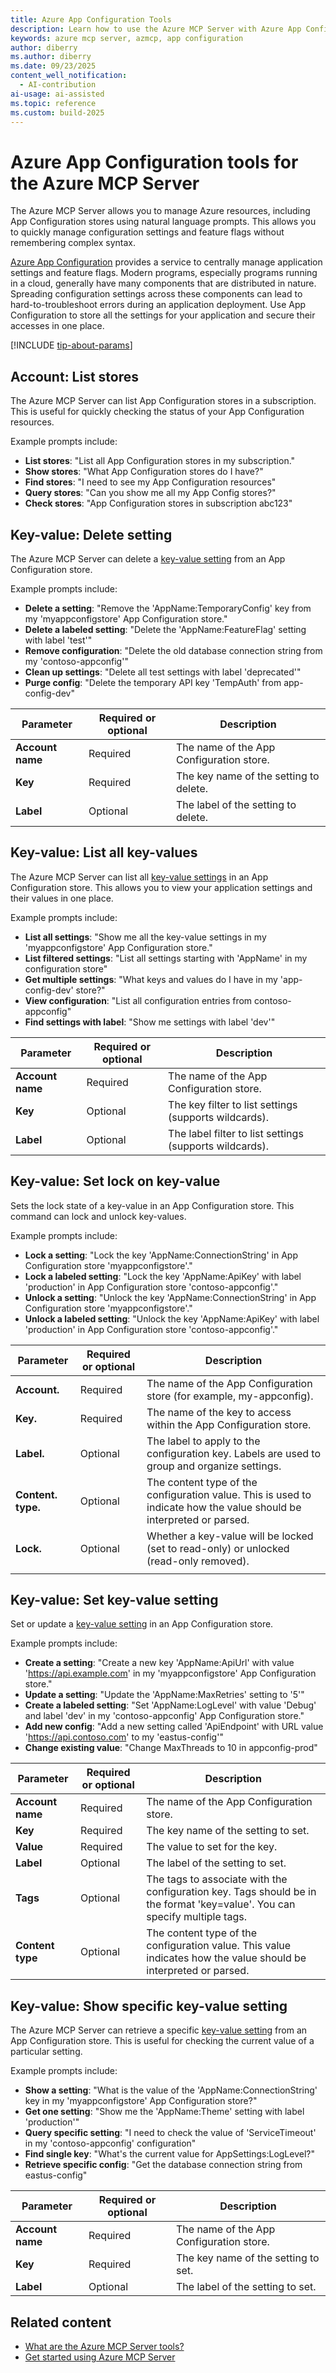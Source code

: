 ```yaml
---
title: Azure App Configuration Tools 
description: Learn how to use the Azure MCP Server with Azure App Configuration.
keywords: azure mcp server, azmcp, app configuration
author: diberry
ms.author: diberry
ms.date: 09/23/2025
content_well_notification: 
  - AI-contribution
ai-usage: ai-assisted
ms.topic: reference
ms.custom: build-2025
--- 
```

# Azure App Configuration tools for the Azure MCP Server

The Azure MCP Server allows you to manage Azure resources, including App Configuration stores using natural language prompts. This allows you to quickly manage configuration settings and feature flags without remembering complex syntax.

[Azure App Configuration](/azure/azure-app-configuration/overview) provides a service to centrally manage application settings and feature flags. Modern programs, especially programs running in a cloud, generally have many components that are distributed in nature. Spreading configuration settings across these components can lead to hard-to-troubleshoot errors during an application deployment. Use App Configuration to store all the settings for your application and secure their accesses in one place.

[!INCLUDE [tip-about-params](../includes/tools/parameter-consideration.md)]

## Account: List stores

The Azure MCP Server can list App Configuration stores in a subscription. This is useful for quickly checking the status of your App Configuration resources.

Example prompts include:

- **List stores**: "List all App Configuration stores in my subscription."
- **Show stores**: "What App Configuration stores do I have?"
- **Find stores**: "I need to see my App Configuration resources"
- **Query stores**: "Can you show me all my App Config stores?"
- **Check stores**: "App Configuration stores in subscription abc123"


## Key-value: Delete setting

The Azure MCP Server can delete a [key-value setting](/azure/azure-app-configuration/concept-key-value) from an App Configuration store.

Example prompts include:

- **Delete a setting**: "Remove the 'AppName:TemporaryConfig' key from my 'myappconfigstore' App Configuration store."
- **Delete a labeled setting**: "Delete the 'AppName:FeatureFlag' setting with label 'test'"
- **Remove configuration**: "Delete the old database connection string from my 'contoso-appconfig'"
- **Clean up settings**: "Delete all test settings with label 'deprecated'"
- **Purge config**: "Delete the temporary API key 'TempAuth' from app-config-dev"

| Parameter | Required or optional | Description |
|-----------|-------------|-------------|
| **Account name** | Required | The name of the App Configuration store.                                    |
| **Key**          | Required | The key name of the setting to delete.                                      |
| **Label**        | Optional | The label of the setting to delete.                                         |

## Key-value: List all key-values

The Azure MCP Server can list all [key-value settings](/azure/azure-app-configuration/concept-key-value) in an App Configuration store. This allows you to view your application settings and their values in one place.

Example prompts include:

- **List all settings**: "Show me all the key-value settings in my 'myappconfigstore' App Configuration store."
- **List filtered settings**: "List all settings starting with 'AppName' in my configuration store"
- **Get multiple settings**: "What keys and values do I have in my 'app-config-dev' store?"
- **View configuration**: "List all configuration entries from contoso-appconfig"
- **Find settings with label**: "Show me settings with label 'dev'"

| Parameter | Required or optional | Description |
|-----------|-------------|-------------|
| **Account name** | Required | The name of the App Configuration store.                                    |
| **Key**          | Optional | The key filter to list settings (supports wildcards).                       |
| **Label**        | Optional | The label filter to list settings (supports wildcards).                     |



## Key-value: Set lock on key-value

Sets the lock state of a key-value in an App Configuration store. This command can lock and unlock key-values.

Example prompts include:

- **Lock a setting**: "Lock the key 'AppName:ConnectionString' in App Configuration store 'myappconfigstore'."
- **Lock a labeled setting**: "Lock the key 'AppName:ApiKey' with label 'production' in App Configuration store 'contoso-appconfig'."
- **Unlock a setting**: "Unlock the key 'AppName:ConnectionString' in App Configuration store 'myappconfigstore'."
- **Unlock a labeled setting**: "Unlock the key 'AppName:ApiKey' with label 'production' in App Configuration store 'contoso-appconfig'."

| Parameter |  Required or optional | Description |
|-----------------------|----------------------|-------------|
| **Account.** |  Required | The name of the App Configuration store (for example, my-appconfig). |
| **Key.** |  Required | The name of the key to access within the App Configuration store. |
| **Label.** |  Optional | The label to apply to the configuration key. Labels are used to group and organize settings. |
| **Content. type.** |  Optional | The content type of the configuration value. This is used to indicate how the value should be interpreted or parsed. |
| **Lock.** |  Optional | Whether a key-value will be locked (set to read-only) or unlocked (read-only removed). |
                      |

## Key-value: Set key-value setting

Set or update a [key-value setting](/azure/azure-app-configuration/concept-key-value) in an App Configuration store. 

Example prompts include:

- **Create a setting**: "Create a new key 'AppName:ApiUrl' with value 'https://api.example.com' in my 'myappconfigstore' App Configuration store."
- **Update a setting**: "Update the 'AppName:MaxRetries' setting to '5'"
- **Create a labeled setting**: "Set 'AppName:LogLevel' with value 'Debug' and label 'dev' in my 'contoso-appconfig' App Configuration store."
- **Add new config**: "Add a new setting called 'ApiEndpoint' with URL value 'https://api.contoso.com' to my 'eastus-config'"
- **Change existing value**: "Change MaxThreads to 10 in appconfig-prod"

| Parameter | Required or optional | Description |
|-----------|-------------|-------------|
| **Account name** | Required | The name of the App Configuration store.                                    |
| **Key**          | Required | The key name of the setting to set.                                         |
| **Value**        | Required | The value to set for the key.                                               |
| **Label**        | Optional | The label of the setting to set.                                            |
| **Tags** | Optional | The tags to associate with the configuration key. Tags should be in the format 'key=value'. You can specify multiple tags. |
| **Content type** | Optional | The content type of the configuration value. This value indicates how the value should be interpreted or parsed. |

## Key-value: Show specific key-value setting

The Azure MCP Server can retrieve a specific [key-value setting](/azure/azure-app-configuration/concept-key-value) from an App Configuration store. This is useful for checking the current value of a particular setting.

Example prompts include:

- **Show a setting**: "What is the value of the 'AppName:ConnectionString' key in my 'myappconfigstore' App Configuration store?"
- **Get one setting**: "Show me the 'AppName:Theme' setting with label 'production'"
- **Query specific setting**: "I need to check the value of 'ServiceTimeout' in my 'contoso-appconfig' configuration"
- **Find single key**: "What's the current value for AppSettings:LogLevel?"
- **Retrieve specific config**: "Get the database connection string from eastus-config"

| Parameter | Required or optional | Description |
|-----------|-------------|-------------|
| **Account name** | Required | The name of the App Configuration store.                                    |
| **Key**          | Required | The key name of the setting to set.                                         |
| **Label**        | Optional | The label of the setting to set.                                            |


## Related content

- [What are the Azure MCP Server tools?](index.md)
- [Get started using Azure MCP Server](../get-started.md)
